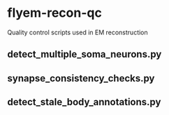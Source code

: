 # flyem-recon-qc
Quality control scripts used in EM reconstruction

## detect_multiple_soma_neurons.py

## synapse_consistency_checks.py

## detect_stale_body_annotations.py